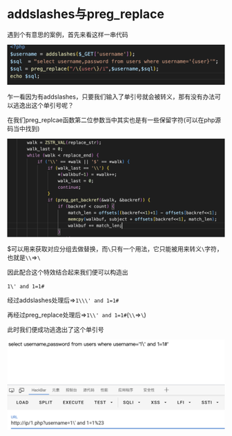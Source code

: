 # addslashes与preg_replace

遇到个有意思的案例，首先来看这样一串代码

![image-20230110153620439](./index/image-20230110153620439.png)

乍一看因为有addslashes，只要我们输入了单引号就会被转义，那有没有办法可以逃逸出这个单引号呢？

在我们preg_replcae函数第二位参数当中其实也是有一些保留字符(可以在php源码当中找到)

![image-20230110154731830](./index/image-20230110154731830.png)

$可以用来获取对应分组去做替换，而`\`只有一个用法，它只能被用来转义`\`字符，也就是`\\`=>`\`

因此配合这个特效结合起来我们便可以构造出

`1\' and 1=1#`

经过addslashes处理后=>`1\\\' and 1=1#`

再经过preg_replace处理后=>`1\\' and 1=1#`(`\\`=>`\`)

此时我们便成功逃逸出了这个单引号

![image-20230110155426224](./index/image-20230110155426224.png)

